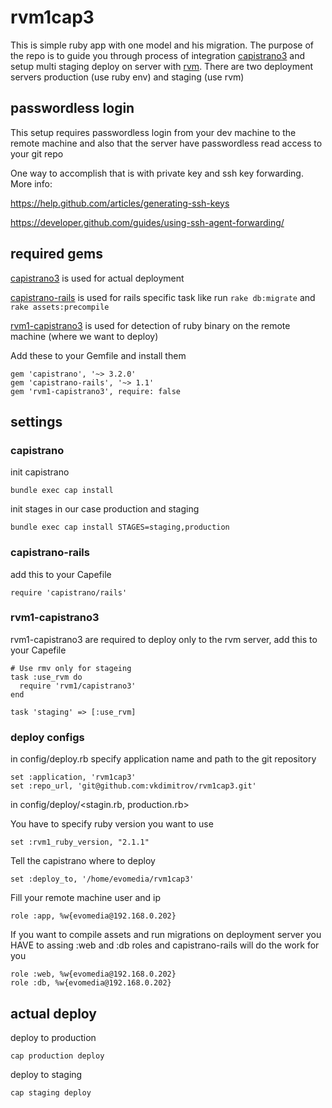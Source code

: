 rvm1cap3
========
This is simple ruby app with one model and his migration. The purpose of the repo is to guide you through process of integration <a href="https://github.com/capistrano/capistrano">capistrano3</a> and setup multi staging deploy on server with <a href="http://rvm.io/">rvm</a>.
There are two deployment servers production (use ruby env) and staging (use rvm)

## passwordless login ##
This setup requires passwordless login from your dev machine to the remote machine and also that the server have passwordless read access to your git repo

One way to accomplish that is with private key and ssh key forwarding. More info:

https://help.github.com/articles/generating-ssh-keys

https://developer.github.com/guides/using-ssh-agent-forwarding/

## required gems ##

<a href="https://github.com/capistrano/capistrano">capistrano3</a>  is used for actual deployment

<a href="https://github.com/capistrano/rails">capistrano-rails</a> is used for rails specific task like run `rake db:migrate` and `rake assets:precompile`

<a href="https://github.com/rvm/rvm1-capistrano3">rvm1-capistrano3</a> is used for detection of ruby binary on the remote machine (where we want to deploy) 

Add these to your Gemfile and install them
```
gem 'capistrano', '~> 3.2.0'
gem 'capistrano-rails', '~> 1.1'
gem 'rvm1-capistrano3', require: false
```
## settings ##

### capistrano ###
init capistrano

`bundle exec cap install`

init stages in our case production and staging

`bundle exec cap install STAGES=staging,production`

### capistrano-rails ###

add this to  your Capefile
```
require 'capistrano/rails'
```
### rvm1-capistrano3 ###

rvm1-capistrano3 are required to deploy only to the rvm server, add this to your Capefile
```
# Use rmv only for stageing 
task :use_rvm do
  require 'rvm1/capistrano3'
end

task 'staging' => [:use_rvm]
```
### deploy configs ###
in config/deploy.rb specify application name and path to the git repository
```
set :application, 'rvm1cap3'
set :repo_url, 'git@github.com:vkdimitrov/rvm1cap3.git'
```
in config/deploy/<stagin.rb, production.rb>

You have to specify ruby version you want to use 
```
set :rvm1_ruby_version, "2.1.1"
```
Tell the capistrano where to deploy 
```
set :deploy_to, '/home/evomedia/rvm1cap3'
```
Fill your remote machine user and ip
```
role :app, %w{evomedia@192.168.0.202}
```
If you want to compile assets and run migrations on deployment server you HAVE to assing :web and :db roles and capistrano-rails will do the work for you
```
role :web, %w{evomedia@192.168.0.202}
role :db, %w{evomedia@192.168.0.202}
```
## actual deploy ##

deploy to production

`cap production deploy`

deploy to staging

`cap staging deploy`
